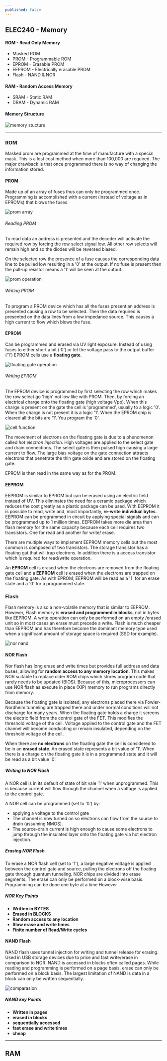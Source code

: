 ```yaml
---
published: false
---
```

## ELEC240 - Memory

#### ROM - Read Only Memory
- Masked ROM
- PROM - Programmable ROM
- EPROM - Erasable PROM
- EEPROM - Electrically erasable PROM
- Flash - NAND & NOR

#### RAM - Random Access Memory
- SRAM - Static RAM
- DRAM - Dynamic RAM

#### Memory Structure

![memory stucture](https://raw.githubusercontent.com/fordj06/ELEC240/master/img/memoryStruc.jpg)

------------
### ROM
Masked prom are programmed at the time of manufacture with a special mask. This is a lost cost method when more than 100,000 are required. The major drawback is that once programmed there is no way of changing the information stored.


#### PROM
Made up of an array of fuses thus can only be programmed once. Programming is accomplished with a current (instead of voltage as in EPROMs) that blows the fuses.

![prom array](https://raw.githubusercontent.com/fordj06/ELEC240/master/img/promArray.jpg)


###### Reading PROM
To read data an address is presented and the decoder will activate the required row by forcing the row select signal low. All other row selects will remain high and so the diodes will be reversed biased.

On the selected row the presence of a fuse causes the corresponding data line to be pulled low resulting in a '0'  at the output. If no fuse is present then the pull-up resistor means a '1' will be seen at the output.

![ prom operation](https://raw.githubusercontent.com/fordj06/ELEC240/master/img/promArrayEDIT.jpg)

###### Writing PROM
To program a PROM device which has all the fuses present an address is presented causing a row to be selected. Then the data required is presented on the data lines from a low impedance source. This causes a high current to flow which blows the fuse.

#### EPROM
Can be programmed and erased via UV light exposure. Instead of using fuses to either short a bit ('0') or let the voltage pass to the output buffer ('1') EPROM cells use a **floating gate**.

![floating gate operation](https://raw.githubusercontent.com/fordj06/ELEC240/master/img/floating_gates.gif)

###### Writing EPROM
The EPROM device is programmed by first selecting the row which makes the row select go 'high' not low like with PROM. Then, by forcing an electrical charge onto the floating gate (high voltage Vpp). When this charge is present on the gate the cell is 'programmed', usually to a logic '0'. When the charge is not present it is a logic '1'. When the EPROM chip is cleared all the bits are '1'. You program the '0'.

![cell function](https://raw.githubusercontent.com/fordj06/ELEC240/master/img/floating-gate-cell.png)

The movement of electrons on the floating gate is due to a phenomenon called *hot electron injection*. High voltages are applied to the select gate and drain connections. The select gate is then pulsed high causing a large current to flow. The large bias voltage on the gate connection attracts electrons that penetrate the thin gate oxide and are stored on the floating gate.  

EPROM is then read in the same way as for the PROM.

#### EEPROM
EEPROM is similar to EPROM but can be erased using an electric field instead of UV. This eliminates the need for a ceramic package which reduces the cost greatly as a plastic package can be used. With EEPROM it is possible to read, write and, most importantly, **re-write individual bytes**. EEPROM can be programmed in circuit by applying special signals and can be programmed up to 1 million times. EEPROM takes more die area than flash memory for the same capacity because each cell requires two transistors. One for read and another for write/ erase.

 There are multiple ways to implement EEPROM memory cells but the most common is composed of two transistors. The storage transistor has a floating gat that will trap electrons. In addition there is a access transistor which is required for read/write operation.

An **EPROM** cell is erased when the electrons are removed from the floating gate cell and a **EEPROM** cell is erased when the electrons are trapped on the floating gate. As with EPROM, EEPROM will be read as a '1' for an erase state and a '0' for a programmed state.

### Flash
Flash memory is also a non-volatile memory that is similar to EEPROM. However, Flash memory is **erased and programmed in blocks**, not in bytes like EEPROM. A write operation can only be performed on an empty /erased unit so in most cases an erase must precede a write. Flash is much cheaper than EEPROM and has therefore become the dominant memory type used when a significant amount of storage space is required (SSD for example).

![ nor nand](https://raw.githubusercontent.com/fordj06/ELEC240/master/img/nor-nand.png)

#### NOR Flash
Nor flash has long erase and write times but provides full address and data buses, allowing for **random access to any memory location**. This makes NOR suitable to replace older ROM chips which stores program code that rarely needs to be updated (BIOS). Because of this, microprocessors can use NOR flash   as execute in place (XIP) memory to run programs directly from memory.

Because the floating gate is isolated, any electrons placed there via Fowler-Nordheim tunneling are trapped there and under normal conditions will not discharge for many years. When the floating gate holds a charge it screens the electric field from the control gate of the FET. This modifies the threshold voltage of the cell. Voltage applied to the control gate and the FET channel will become conducting or remain insulated, depending on the threshold voltage of the cell.

When there are **no electrons** on the floating gate the cell is considered to be in an **erased state**. An erased state represents a bit value of '1'. When there is a charge on the floating gate it is in a programmed state and it will be read as a bit value '0'.

##### Writing to NOR Flash
A NOR cell is in its default of state of bit vale '1' when unprogrammed. This is because current will flow through the channel when a voltage is applied to the control gate.

A NOR cell can be programmed (set to '0') by:
- applying a voltage to the control gate
- The channel is now turned on so electrons can flow from the source to drain (assuming NMOS).
- The source-drain current is high enough to cause some electrons to jump through the insulated layer onto the floating gate via hot electron injection.

##### Erasing NOR Flash
To erase a NOR flash cell (set to '1'), a large negative voltage is applied between the control gate and source, pulling the electrons off the floating gate through quantum tunneling. NOR chips are divided into erase segments. The erase can only be performed on a block-wise basis. Programming can be done one byte at a time However

##### NOR Key Points
- **Written in BYTES**
- **Erased in BLOCKS**
- **Random access to any location**
- **Slow erase and write times**
- **Finite number of Read/Write cycles**

#### NAND Flash
NAND flash uses tunnel injection for writing and tunnel release for erasing. Used in USB storage devices due to price and fast write/erase in comparison to NOR. NAND is accessed in blocks often called pages. While reading and programming is performed on a page basis, erase can only be performed on a block basis. The largest limitation of NAND is data in a block can only be written sequentially.

![comparasion](https://raw.githubusercontent.com/fordj06/ELEC240/master/img/nor_nand_comp.jpg)

##### NAND key Points
- **Written in pages**
- **erased in blocks**
- **sequentially accessed**
- **fast erase and write times**
- **cheap**

_____

## RAM
